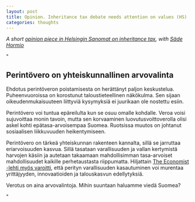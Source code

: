 ```yaml
---
layout: post
title: Opinion. Inheritance tax debate needs attention on values (HS)
categories: thoughts
---
```

*A short [opinion piece in Helsingin Sanomat on inheritance tax](https://www.hs.fi/mielipide/art-2000011075979.html), with [Säde Hormio](https://shormio.wordpress.com/suomeksi/)*
<!--more-->

"

## Perintövero on yhteiskunnallinen arvovalinta

Ehdotus perintöveron poistamisesta on herättänyt paljon keskustelua. Puheenvuoroissa on korostunut taloustieteellinen näkökulma. Sen sijaan oikeudenmukaisuuteen liittyviä kysymyksiä ei juurikaan ole nostettu esiin. 

Perintövero voi tuntua epäreilulta kun se osuu omalle kohdalle. Veroa voisi sujuvoittaa monin tavoin, mutta sen korvaaminen luovutusvoittoverolla olisi askel kohti epätasa-arvoisempaa Suomea. Ruotsissa muutos on johtanut sosiaalisen liikkuvuuden heikentymiseen. 

Perintövero on tärkeä yhteiskunnan rakenteen kannalta, sillä se jarruttaa eriarvoisuuden kasvua. Sillä tasataan varallisuuden ja vallan kertymistä harvojen käsiin ja autetaan takaamaan mahdollisimman tasa-arvoiset mahdollisuudet kaikille perhetaustasta riippumatta. Hiljattain [The Economist -lehti myös varoitti](https://www.economist.com/leaders/2025/02/27/inheriting-is-becoming-nearly-as-important-as-working?giftId=887dbe1b-506b-4584-8330-514ea24be05d&utm_campaign=gifted_article), että perityn varallisuuden kasautuminen voi murentaa yrittäjyyden, innovaatioiden ja talouskasvun edellytyksiä. 
 
Verotus on aina arvovalintoja. Mihin suuntaan haluamme viedä Suomea?


"